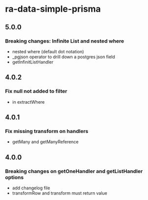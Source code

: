 # ra-data-simple-prisma

## 5.0.0

### Breaking changes: Infinite List and nested where

- nested where (default dot notation)
- \_pgjson operator to drill down a postgres json field
- getInfinitListHandler

## 4.0.2

### Fix null not added to filter

- in extractWhere

## 4.0.1

### Fix missing transform on handlers

- getMany and getManyReference

## 4.0.0

### Breaking changes on getOneHandler and getListHandler options

- add changelog file
- transformRow and transform must return value
